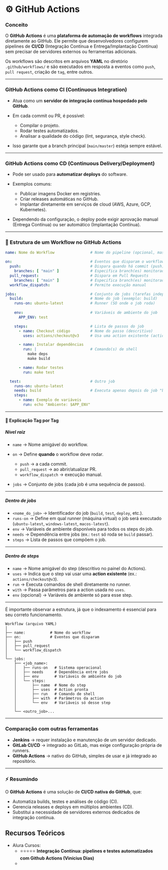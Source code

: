 # ⚙️ GitHub Actions

### Conceito

O **GitHub Actions** é uma **plataforma de automação de workflows** integrada diretamente ao GitHub.
Ele permite que desenvolvedores configurem pipelines de **CI/CD** (Integração Contínua e Entrega/Implantação Contínua) sem precisar de servidores externos ou ferramentas adicionais.

Os workflows são descritos em arquivos **YAML** no diretório `.github/workflows/` e são executados em resposta a eventos como `push`, `pull request`, criação de `tag`, entre outros.

---

### GitHub Actions como CI (Continuous Integration)

* Atua como um **servidor de integração contínua hospedado pelo GitHub**.
* Em cada commit ou PR, é possível:

  * Compilar o projeto.
  * Rodar testes automatizados.
  * Analisar a qualidade do código (lint, segurança, style check).
* Isso garante que a branch principal (`main/master`) esteja sempre estável.

---

### GitHub Actions como CD (Continuous Delivery/Deployment)

* Pode ser usado para **automatizar deploys** do software.
* Exemplos comuns:

  * Publicar imagens Docker em registries.
  * Criar releases automáticas no GitHub.
  * Implantar diretamente em serviços de cloud (AWS, Azure, GCP, Kubernetes).
* Dependendo da configuração, o deploy pode exigir aprovação manual (Entrega Contínua) ou ser automático (Implantação Contínua).

---

### 🌳 Estrutura de um Workflow no GitHub Actions

```yaml
name: Nome do Workflow                # Nome do pipeline (opcional, mas útil)

on:                                   # Eventos que disparam o workflow
  push:                               # Dispara quando há commit (push)
    branches: [ "main" ]              # Especifica branch(es) monitoradas
  pull_request:                       # Dispara em Pull Requests
    branches: [ "main" ]              # Especifica branch(es) monitoradas
  workflow_dispatch:                  # Permite execução manual

jobs:                                 # Conjunto de jobs (tarefas independentes)
  build:                              # Nome do job (exemplo: build)
    runs-on: ubuntu-latest            # Runner (SO onde o job roda)
    
    env:                              # Variáveis de ambiente do job
      APP_ENV: test

    steps:                            # Lista de passos do job
      - name: Checkout código         # Nome do passo (descritivo)
        uses: actions/checkout@v3     # Usa uma action existente (action oficial)

      - name: Instalar dependências
        run: |                        # Comando(s) de shell
          make deps
          make build

      - name: Rodar testes
        run: make test

  test:                               # Outro job
    runs-on: ubuntu-latest
    needs: build                      # Executa apenas depois do job "build"
    steps:
      - name: Exemplo de variáveis
        run: echo "Ambiente: $APP_ENV"
```

---

#### 🔑 Explicação Tag por Tag

##### **Nível raiz**

* `name` → Nome amigável do workflow.
* `on` → Define **quando** o workflow deve rodar.

  * `push` → a cada commit.
  * `pull_request` → ao abrir/atualizar PR.
  * `workflow_dispatch` → execução manual.
* `jobs` → Conjunto de jobs (cada job é uma sequência de passos).

---

##### **Dentro de jobs**

* `<nome_do_job>` → Identificador do job (`build`, `test`, `deploy`, etc.).
* `runs-on` → Define em qual runner (máquina virtual) o job será executado (`ubuntu-latest`, `windows-latest`, `macos-latest`).
* `env` → Variáveis de ambiente disponíveis para todos os steps do job.
* `needs` → Dependência entre jobs (ex.: `test` só roda se `build` passar).
* `steps` → Lista de passos que compõem o job.

---

##### **Dentro de steps**

* `name` → Nome amigável do step (descritivo no painel do Actions).
* `uses` → Indica que o step vai usar uma **action existente** (ex.: `actions/checkout@v3`).
* `run` → Executa comandos de shell diretamente no runner.
* `with` → Passa parâmetros para a action usada no `uses`.
* `env` (opcional) → Variáveis de ambiente só para esse step.

---

É importante observar a estrutura, já que o indexamento é essencial para seu correto funcionamento.

```
Workflow (arquivo YAML)
│
├── name:           # Nome do workflow
├── on:             # Eventos que disparam
│   ├── push
│   ├── pull_request
│   └── workflow_dispatch
│
└── jobs:
    ├── <job_name>:
    │   ├── runs-on   # Sistema operacional
    │   ├── needs     # Dependência entre jobs
    │   ├── env       # Variáveis de ambiente do job
    │   └── steps:
    │       ├── name  # Nome do step
    │       ├── uses  # Action pronta
    │       ├── run   # Comando de shell
    │       ├── with  # Parâmetros da action
    │       └── env   # Variáveis só desse step
    │
    └── <outro_job>...
```

---

### Comparação com outras ferramentas

* **Jenkins** → requer instalação e manutenção de um servidor dedicado.
* **GitLab CI/CD** → integrado ao GitLab, mas exige configuração própria de runners.
* **GitHub Actions** → nativo do GitHub, simples de usar e já integrado ao repositório.

---

### ⚡ Resumindo

O **GitHub Actions** é uma solução de **CI/CD nativa do GitHub**, que:

* Automatiza builds, testes e análises de código (CI).
* Gerencia releases e deploys em múltiplos ambientes (CD).
* Substitui a necessidade de servidores externos dedicados de integração contínua.


## Recursos Teóricos
* Alura Cursos:
   - ⭐⭐⭐⭐⭐ **Integração Contínua: pipelines e testes automatizados com Github Actions (Vinícius Dias)**
   - 